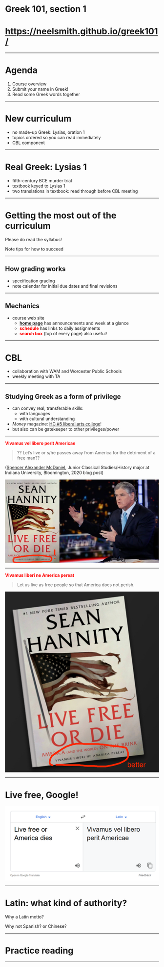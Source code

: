 <style >
h1 {
  font-size: 200%;
}
</style>
# Greek 101, section 1

# <https://neelsmith.github.io/greek101/>

---


# Agenda

1. Course overview
2. Submit your name in Greek!
3. Read some Greek words together


---


# New curriculum

- no made-up Greek: Lysias, oration 1
- topics ordered so you can read immediately
- CBL component

---


# Real Greek: Lysias 1

- fifth-century BCE murder trial
- textbook keyed to Lysias 1
- two translations in textbook: read through before CBL meeting

---

# Getting the most out of the curriculum

Please do read the syllabus!

Note tips for how to succeed

---

## How grading works

- specification grading
- note calendar for initial due dates and final revisions

---



## Mechanics

- course web site
    - **[home page](https://neelsmith.github.io/latin101/)** has announcements and week at a glance
    - **schedule** has links to daily assignments
    - **search box** (top of every page)  also useful!



--- 

# CBL


- collaboration with WAM and Worcester Public Schools
- weekly meeting with TA


---

## Studying Greek as a form of privilege

-  can convey real, transferable skills:
    - with languages
    - with cultural understanding
- *Money* magazine: [HC #5 liberal arts college](https://news.holycross.edu/blog/2022/08/09/money-magazine-ranks-holy-cross-no-5-among-best-liberal-arts-colleges-in-the-nation/)!    
- but also can be gatekeeper to other privileges/power



---

**Vivamus vel libero perit Americae**

> ?? Let’s live or s/he passes away from America for the detriment of a free man??

([Spencer Alexander McDaniel](https://talesoftimesforgotten.com/2020/05/16/sean-hannity-does-not-know-latin/), Junior Classical Studies/History major at Indiana University, Bloomington, 2020 blog post)

![bg left width: 100%](imgs/hannity-v1.png)


<style scoped>
  strong {
    color: red;
  }
</style>

---

**Vivamus liberi ne America pereat**

> Let us live as free people so that America does not perish.

![bg right width: 100%](imgs/hannity-v2.png)


<style scoped>
  strong {
    color: red;
  }
</style>


---

# Live free, Google!

![live free, Google](imgs/livefree.png)

---



# Latin: what kind of authority?

Why a Latin motto?

Why not Spanish?  or Chinese?


---




# Practice reading

---

